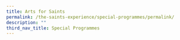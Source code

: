 ```yaml
---
title: Arts for Saints
permalink: /the-saints-experience/special-programmes/permalink/
description: ""
third_nav_title: Special Programmes
---
```

